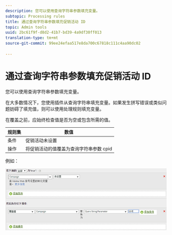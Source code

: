 ```yaml
---
description: 您可以使用查询字符串参数填充变量。
subtopic: Processing rules
title: 通过查询字符串参数填充促销活动 ID
topic: Admin tools
uuid: 2bc61f9f-d8d2-41b7-bd39-4a9df30ff013
translation-type: tm+mt
source-git-commit: 99ee24efaa517e8da700c67818c111c4aa90dc02

---
```



# 通过查询字符串参数填充促销活动 ID

您可以使用查询字符串参数填充变量。

在大多数情况下，您使用插件从查询字符串填充变量。如果发生拼写错误或类似问题妨碍了填充值，则可以使用处理规则填充变量。

在覆盖之前，应始终检查值是否为空或包含所需的值。

| 规则集 | 数值 |
|---|---|
| 条件 | 促销活动未设置 |
| 操作 | 将促销活动的值覆盖为查询字符串参数 cpid |

例如：

![](assets/set-campaign-conditionally.png)

